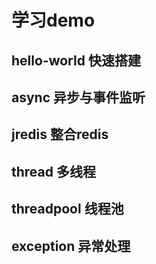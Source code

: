 # 学习demo

## hello-world 快速搭建
## async 异步与事件监听
## jredis 整合redis
## thread 多线程
## threadpool 线程池
## exception 异常处理

